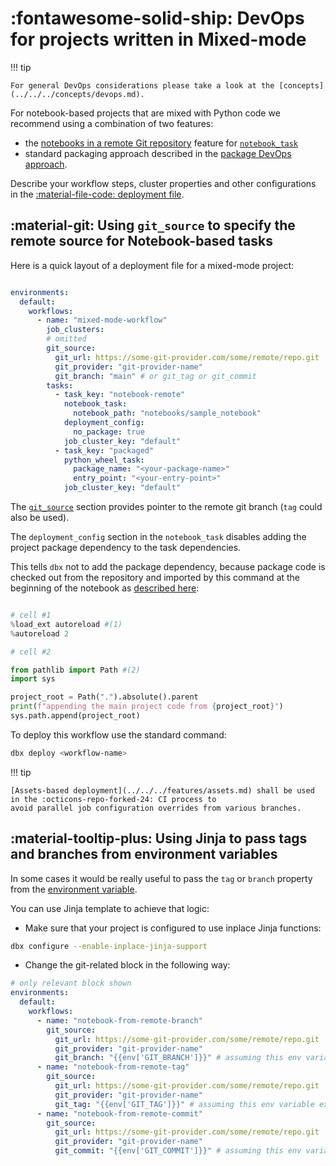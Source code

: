 # :fontawesome-solid-ship: DevOps for projects written in Mixed-mode

!!! tip

    For general DevOps considerations please take a look at the [concepts](../../../concepts/devops.md).


For notebook-based projects that are mixed with Python code we recommend using a combination of two features:

  * the [notebooks in a remote Git repository](https://docs.databricks.com/workflows/jobs/jobs.html#run-jobs-using-notebooks-in-a-remote-git-repository) feature for [`notebook_task`](https://docs.databricks.com/dev-tools/api/latest/jobs.html#operation/JobsCreate)
  * standard packaging approach described in the [package DevOps approach](./package.md).

Describe your workflow steps, cluster properties and other configurations in the [:material-file-code: deployment file](../../../reference/deployment.md).

## :material-git: Using `git_source` to specify the remote source for Notebook-based tasks

Here is a quick layout of a deployment file for a mixed-mode project:

```yaml title="conf/deployment.yml" hl_lines="6-9"

environments:
  default:
    workflows:
      - name: "mixed-mode-workflow"
        job_clusters:
        # omitted
        git_source:
          git_url: https://some-git-provider.com/some/remote/repo.git
          git_provider: "git-provider-name"
          git_branch: "main" # or git_tag or git_commit
        tasks:
          - task_key: "notebook-remote"
            notebook_task:
              notebook_path: "notebooks/sample_notebook"
            deployment_config:
              no_package: true
            job_cluster_key: "default"
          - task_key: "packaged"
            python_wheel_task:
              package_name: "<your-package-name>"
              entry_point: "<your-entry-point>"
            job_cluster_key: "default"
```

The [`git_source`](https://docs.databricks.com/dev-tools/api/latest/jobs.html#operation/JobsCreate) section provides pointer to the remote git branch (`tag` could also be used).

The `deployment_config` section in the `notebook_task` disables adding the project package dependency to the task dependencies.

This tells `dbx` not to add the package dependency, because package code is checked out from the repository and imported by this command at the beginning of the notebook as [described here](../devloop/mixed.md):

```python

# cell #1
%load_ext autoreload #(1)
%autoreload 2

# cell #2

from pathlib import Path #(2)
import sys

project_root = Path(".").absolute().parent
print(f"appending the main project code from {project_root}")
sys.path.append(project_root)
```

To deploy this workflow use the standard command:

```bash
dbx deploy <workflow-name>
```

!!! tip

    [Assets-based deployment](../../../features/assets.md) shall be used in the :octicons-repo-forked-24: CI process to
    avoid parallel job configuration overrides from various branches.


## :material-tooltip-plus: Using Jinja to pass tags and branches from environment variables

In some cases it would be really useful to pass the `tag` or `branch` property from the [environment variable](../../../features/jinja_support.md).

You can use Jinja template to achieve that logic:

- Make sure that your project is configured to use inplace Jinja functions:
```bash
dbx configure --enable-inplace-jinja-support
```
- Change the git-related block in the following way:

```yaml title="conf/deployment.yml" hl_lines="8 13 18"
# only relevant block shown
environments:
  default:
    workflows:
      - name: "notebook-from-remote-branch"
        git_source:
          git_url: https://some-git-provider.com/some/remote/repo.git
          git_provider: "git-provider-name"
          git_branch: "{{env['GIT_BRANCH']}}" # assuming this env variable exists
      - name: "notebook-from-remote-tag"
        git_source:
          git_url: https://some-git-provider.com/some/remote/repo.git
          git_provider: "git-provider-name"
          git_tag: "{{env['GIT_TAG']}}" # assuming this env variable exists
      - name: "notebook-from-remote-commit"
        git_source:
          git_url: https://some-git-provider.com/some/remote/repo.git
          git_provider: "git-provider-name"
          git_commit: "{{env['GIT_COMMIT']}}" # assuming this env variable exists
```
